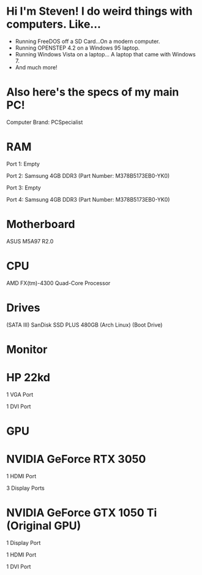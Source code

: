 # Hi I'm Steven! I do weird things with computers. Like...
- Running FreeDOS off a SD Card...On a modern computer.
- Running OPENSTEP 4.2 on a Windows 95 laptop.
- Running Windows Vista on a laptop... A laptop that came with Windows 7.
- And much more!

# Also here's the specs of my main PC!
Computer Brand: PCSpecialist
# RAM
Port 1: Empty

Port 2: Samsung 4GB DDR3 (Part Number: M378B5173EB0-YK0)

Port 3: Empty

Port 4: Samsung 4GB DDR3 (Part Number: M378B5173EB0-YK0)

# Motherboard
ASUS M5A97 R2.0
# CPU
AMD FX(tm)-4300 Quad-Core Processor
# Drives
(SATA III) SanDisk SSD PLUS 480GB (Arch Linux) (Boot Drive)
# Monitor
# HP 22kd
1 VGA Port

1 DVI Port
# GPU
# NVIDIA GeForce RTX 3050
1 HDMI Port

3 Display Ports
# NVIDIA GeForce GTX 1050 Ti (Original GPU)
1 Display Port

1 HDMI Port

1 DVI Port
